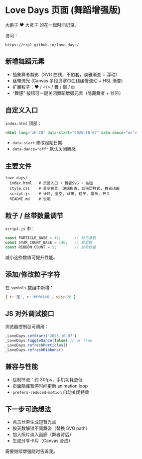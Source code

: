 # Love Days 页面 (舞蹈增强版)

大鹏子 ❤ 大灵子 的在一起时间记录。

访问：
```
https://rzp1.github.io/love-days/
```

## 新增舞蹈元素
- 抽象舞者剪影（SVG 曲线，不俗套，淡雅渐变 + 浮动）
- 丝带流光 (Canvas 多段贝塞尔曲线缓慢流动 + HSL 渐变)
- 扩展粒子：❤ / </> / 舞 / 扇 / 纱
- “舞感” 按钮可一键关闭舞蹈增强元素（隐藏舞者 + 丝带）

## 自定义入口
`index.html` 顶部：
```html
<html lang="zh-CN" data-start="2025-10-07" data-dance="on">
```
- `data-start` 修改起始日期
- `data-dance="off"` 默认关闭舞感

## 主要文件
```
love-days/
  index.html   # 页面入口 + 舞者SVG + 按钮
  style.css    # 星空背景, 玻璃拟态, 丝带层样式, 舞者动画
  script.js    # 计时, 星空, 丝带, 粒子, 音乐, 开关
  README.md    # 说明
```

## 粒子 / 丝带数量调节
`script.js` 中：
```js
const PARTICLE_BASE = 42;      // 粒子基数
const STAR_COUNT_BASE = 140;   // 星星数
const RIBBON_COUNT = 5;        // 丝带数量
```

减小这些数值可提升性能。

## 添加/修改粒子字符
在 `symbols` 数组中新增：
```js
{ t:'莲', c:'#ffd1e6', size:28 }
```

## JS 对外调试接口
浏览器控制台可调用：
```js
_LoveDays.setStart('2025-10-07')
_LoveDays.toggleDance(false) // or true
_LoveDays.refreshParticles()
_LoveDays.refreshRibbons()
```

## 兼容与性能
- 绘制节流：约 30fps，手机功耗更低
- 页面隐藏暂停时间更新 animation loop
- `prefers-reduced-motion` 自动关闭特效

## 下一步可选想法
- 点击丝带生成短暂光点
- 按天数解锁不同舞姿（替换 SVG path）
- 加入照片淡入画廊（舞者背后）
- 生成分享卡片（Canvas 合成）

需要继续增强随时告诉我。
